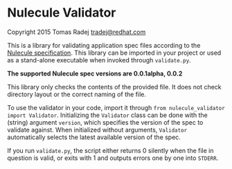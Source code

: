 Nulecule Validator
==================

Copyright 2015 Tomas Radej <tradej@redhat.com>

This is a library for validating application spec files according to the
[Nulecule specification](https://github.com/projectatomic/nulecule). This
library can be imported in your project or used as a stand-alone executable
when invoked through ``validate.py``.

**The supported Nulecule spec versions are 0.0.1alpha, 0.0.2**

This library only checks the contents of the provided file. It does not check
directory layout or the correct naming of the file.

To use the validator in your code, import it through ``from nulecule_validator
import Validator``. Initializing the ``Validator`` class can be done with the
(string) argument ``version``, which specifies the version of the spec to
validate against. When initialized without arguments, ``Validator``
automatically selects the latest available version of the spec.

If you run ``validate.py``, the script either returns 0 silently when the file
in question is valid, or exits with 1 and outputs errors one by one into
``STDERR``.


